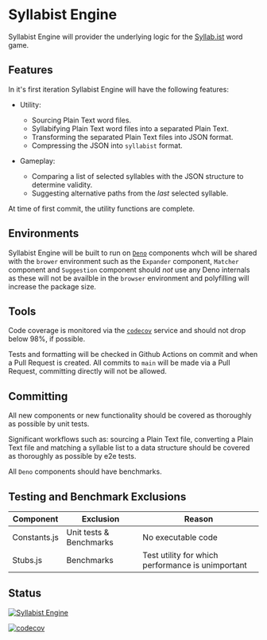 # Syllabist Engine

Syllabist Engine will provider the underlying logic for the
[Syllab.ist](https://syllab.ist) word game.

## Features

In it's first iteration Syllabist Engine will have the following features:

- Utility:
  - Sourcing Plain Text word files.
  - Syllabifying Plain Text word files into a separated Plain Text.
  - Transforming the separated Plain Text files into JSON format.
  - Compressing the JSON into `syllabist` format.

- Gameplay:
  - Comparing a list of selected syllables with the JSON structure to determine
    validity.
  - Suggesting alternative paths from the _last_ selected syllable.

At time of first commit, the utility functions are complete.

## Environments

Syllabist Engine will be built to run on [`Deno`](https://deno.land/) components
whch will be shared with the `brower` environment such as the `Expander`
component, `Matcher` component and `Suggestion` component should _not_ use any
Deno internals as these will not be availble in the `browser` environment and
polyfilling will increase the package size.

## Tools

Code coverage is monitored via the
[`codecov`](https://app.codecov.io/gh/edilis-dev/syllabist-engine) service and
should not drop below 98%, if possible.

Tests and formatting will be checked in Github Actions on commit and when a Pull
Request is created. All commits to `main` will be made via a Pull Request,
committing directly will not be allowed.

## Committing

All new components or new functionality should be covered as thoroughly as
possible by unit tests.

Significant workflows such as: sourcing a Plain Text file, converting a Plain
Text file and matching a syllable list to a data structure should be covered as
thoroughly as possible by e2e tests.

All `Deno` components should have benchmarks.

## Testing and Benchmark Exclusions

| Component    | Exclusion               | Reason                                            |
| ------------ | ----------------------- | ------------------------------------------------- |
| Constants.js | Unit tests & Benchmarks | No executable code                                |
| Stubs.js     | Benchmarks              | Test utility for which performance is unimportant |

## Status

[![Syllabist Engine](https://github.com/edilis-dev/syllabist-engine/actions/workflows/commit.yml/badge.svg)](https://github.com/edilis-dev/syllabist-engine/actions/workflows/commit.yml)

[![codecov](https://codecov.io/gh/edilis-dev/syllabist-engine/graph/badge.svg?token=X6DGUNFS7S)](https://codecov.io/gh/edilis-dev/syllabist-engine)
